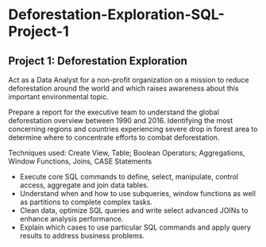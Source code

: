# Deforestation-Exploration-SQL-Project-1
## Project 1: Deforestation Exploration
Act as a Data Analyst for a non-profit organization on a mission to reduce deforestation around the world and which raises awareness about this important environmental topic.

Prepare a report for the executive team to understand the global deforestation overview between 1990 and 2016.
Identifying the most concerning regions and countries experiencing severe drop in forest area to determine where to concentrate efforts to combat deforestation.

Techniques used: Create View, Table; Boolean Operators; Aggregations, Window Functions, Joins, CASE Statements

- Execute core SQL commands to define, select, manipulate, control access, aggregate and join data tables.
- Understand when and how to use subqueries, window functions as well as partitions to complete complex tasks.
- Clean data, optimize SQL queries and write select advanced JOINs to enhance analysis performance.
- Explain which cases to use particular SQL commands and apply query results to address business problems.
